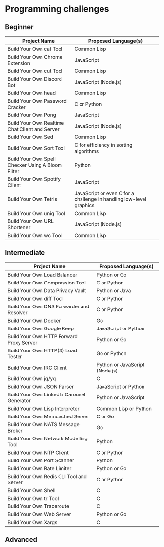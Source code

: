 # Programming challenges

## Beginner

| Project Name                                      | Proposed Language(s)                                                |
| ------------------------------------------------- | ------------------------------------------------------------------- |
| Build Your Own cat Tool                           | Common Lisp                                                         |
| Build Your Own Chrome Extension                   | JavaScript                                                          |
| Build Your Own cut Tool                           | Common Lisp                                                         |
| Build Your Own Discord Bot                        | JavaScript (Node.js)                                                |
| Build Your Own head                               | Common Lisp                                                         |
| Build Your Own Password Cracker                   | C or Python                                                         |
| Build Your Own Pong                               | JavaScript                                                          |
| Build Your Own Realtime Chat Client and Server    | JavaScript (Node.js)                                                |
| Build Your Own Sed                                | Common Lisp                                                         |
| Build Your Own Sort Tool                          | C for efficiency in sorting algorithms                              |
| Build Your Own Spell Checker Using A Bloom Filter | Python                                                              |
| Build Your Own Spotify Client                     | JavaScript                                                          |
| Build Your Own Tetris                             | JavaScript or even C for a challenge in handling low-level graphics |
| Build Your Own uniq Tool                          | Common Lisp                                                         |
| Build Your Own URL Shortener                      | JavaScript (Node.js)                                                |
| Build Your Own wc Tool                            | Common Lisp                                                         |

## Intermediate

| Project Name                               | Proposed Language(s)           |
| ------------------------------------------ | ------------------------------ |
| Build Your Own Load Balancer               | Python or Go                   |
| Build Your Own Compression Tool            | C or Python                    |
| Build Your Own Data Privacy Vault          | Python or Java                 |
| Build Your Own diff Tool                   | C or Python                    |
| Build Your Own DNS Forwarder and Resolver  | C or Python                    |
| Build Your Own Docker                      | Go                             |
| Build Your Own Google Keep                 | JavaScript or Python           |
| Build Your Own HTTP Forward Proxy Server   | Python or Go                   |
| Build Your Own HTTP(S) Load Tester         | Go or Python                   |
| Build Your Own IRC Client                  | Python or JavaScript (Node.js) |
| Build Your Own jq/yq                       | C                              |
| Build Your Own JSON Parser                 | JavaScript or Python           |
| Build Your Own LinkedIn Carousel Generator | Python or JavaScript           |
| Build Your Own Lisp Interpreter            | Common Lisp or Python          |
| Build Your Own Memcached Server            | C or Go                        |
| Build Your Own NATS Message Broker         | Go                             |
| Build Your Own Network Modelling Tool      | Python                         |
| Build Your Own NTP Client                  | C or Python                    |
| Build Your Own Port Scanner                | Python                         |
| Build Your Own Rate Limiter                | Python or Go                   |
| Build Your Own Redis CLI Tool and Server   | C or Python                    |
| Build Your Own Shell                       | C                              |
| Build Your Own tr Tool                     | C                              |
| Build Your Own Traceroute                  | C                              |
| Build Your Own Web Server                  | Python or Go                   |
| Build Your Own Xargs                       | C                              |

## Advanced
